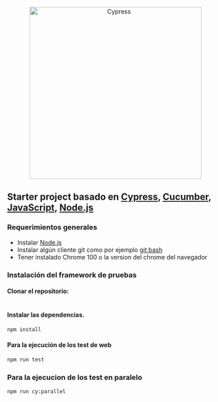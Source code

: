 <p align="center">
    <a href="https://www.cypress.io/">
        <img alt="Cypress" src="https://automationpanda.files.wordpress.com/2018/07/cypress-io-logo-social-share-e1532238308348.png?w=620" width="400">
    </a>
</p>

## Starter project basado en [Cypress](https://www.cypress.io/), [Cucumber](https://cucumber.io/), [JavaScript](https://developer.mozilla.org/en-US/docs/Web/JavaScript), [Node.js](https://nodejs.org/en/)

### Requerimientos generales

- Instalar [Node.js](https://nodejs.org/es/download/)
- Instalar algún cliente git como por ejemplo [git bash](https://git-scm.com/downloads)
- Tener instalado Chrome 100 o la version del chrome del navegador


### Instalación del framework de pruebas

#### **Clonar el repositorio:**

```bash

```

#### **Instalar las dependencias.**

```bash
npm install
```

#### **Para la ejecución de los test de web**

```bash
npm run test
```

### **Para la ejecucion de los test en paralelo**
```bash
npm run cy:parallel
```
